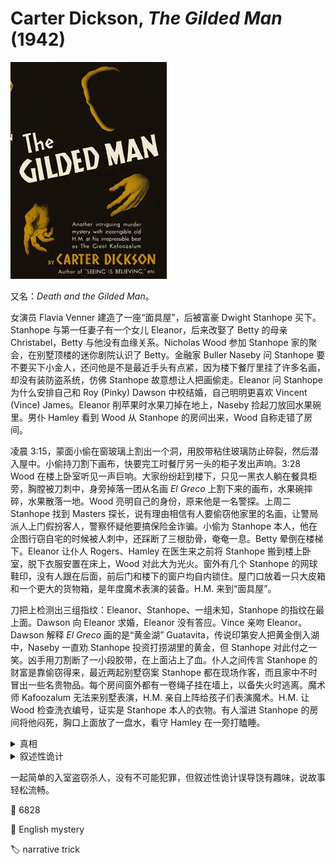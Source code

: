 # Carter Dickson, <i>The Gilded Man</i> (1942)

<img src=images/1942_cover.jpg width=250/>

又名：<i>Death and the Gilded Man</i>。

女演员 Flavia Venner 建造了一座“面具屋”，后被富豪 Dwight Stanhope 买下。Stanhope 与第一任妻子有一个女儿 Eleanor，后来改娶了 Betty 的母亲 Christabel，Betty 与他没有血缘关系。Nicholas Wood 参加 Stanhope 家的聚会，在别墅顶楼的迷你剧院认识了 Betty。金融家 Buller Naseby 问 Stanhope 要不要买下小金人，还问他是不是最近手头有点紧，因为楼下餐厅里挂了许多名画，却没有装防盗系统，仿佛 Stanhope 故意想让人把画偷走。Eleanor 问 Stanhope 为什么安排自己和 Roy (Pinky) Dawson 中校结婚，自己明明更喜欢 Vincent (Vince) James。Eleanor 削苹果时水果刀掉在地上，Naseby 捡起刀放回水果碗里。男仆 Hamley 看到 Wood 从 Stanhope 的房间出来，Wood 自称走错了房间。

凌晨 3:15，蒙面小偷在窗玻璃上割出一个洞，用胶带粘住玻璃防止碎裂，然后潜入屋中。小偷持刀割下画布，快要完工时餐厅另一头的柜子发出声响。3:28 Wood 在楼上卧室听见一声巨响。大家纷纷赶到楼下，只见一黑衣人躺在餐具柜旁，胸膛被刀刺中，身旁掉落一团从名画 <i>El Greco</i> 上割下来的画布，水果碗摔碎，水果散落一地。Wood 亮明自己的身份，原来他是一名警探。上周二 Stanhope 找到 Masters 探长，说有理由相信有人要偷窃他家里的名画，让警局派人上门假扮客人，警察怀疑他要搞保险金诈骗。小偷为 Stanhope 本人，他在企图行窃自宅的时候被人刺中，还踩断了三根肋骨，奄奄一息。Betty 晕倒在楼梯下。Eleanor 让仆人 Rogers、Hamley 在医生来之前将 Stanhope 搬到楼上卧室，脱下衣服安置在床上，Wood 对此大为光火。窗外有几个 Stanhope 的网球鞋印，没有人跟在后面，前后门和楼下的窗户均自内锁住。屋门口放着一只大皮箱和一个更大的货物箱，是年度魔术表演的装备。H.M. 来到“面具屋”。

刀把上检测出三组指纹：Eleanor、Stanhope、一组未知，Stanhope 的指纹在最上面。Dawson 向 Eleanor 求婚，Eleanor 没有答应。Vince 亲吻 Eleanor。Dawson 解释 <i>El Greco</i> 画的是“黄金湖” Guatavita，传说印第安人把黄金倒入湖中，Naseby 一直劝 Stanhope 投资打捞湖里的黄金，但 Stanhope 对此付之一笑。凶手用刀割断了一小段胶带，在上面沾上了血。仆人之间传言 Stanhope 的财富是靠偷窃得来，最近两起别墅窃案 Stanhope 都在现场作客，而且家中不时冒出一些名贵物品。每个房间窗外都有一卷绳子挂在墙上，以备失火时逃离。魔术师 Kafoozalum 无法来别墅表演，H.M. 亲自上阵给孩子们表演魔术。H.M. 让 Wood 检查洗衣编号，证实是 Stanhope 本人的衣物。有人溜进 Stanhope 的房间将他闷死，胸口上面放了一盘水，看守 Hamley 在一旁打瞌睡。

<details><summary>真相</summary>
Stanhope 被薄刃水果刀刺伤只会内出血，所以满身血迹是别人的血，他身上的衣服是别人的，而所有人当中只有 Vince 和他身材相仿。Vince 是职业小偷，骗取了 Eleanor 的感情，Stanhope 为了揭穿他的身份，故意把名画搬到没有警报装置的一楼，对外宣称手头很紧，引诱他下手。Vince 半夜 3:15 顺防火绳爬到外面，从窗户进屋冒充外贼行窃，被等待的 Stanhope 用水果刀刺中，伤口不深但血流不止。（伏线：窃贼戴着手套，如果 Stanhope 是窃贼，不会在餐厅各处找到他的指纹。）Vince 夺过刀子刺中 Stanhope 心脏，为了隐藏身上的血迹，被迫和 Stanhope 换装，让 Stanhope 穿上沾血的衣服，自己则穿上 Stanhope 的睡衣、睡袍、拖鞋。他割下几段胶带，把手帕粘在伤口上止血，在 3:28 推翻银器。（伏线：Vince 抬乒乓球台时脸色苍白，是因为触动伤口。）Vince 事后偷偷将睡袍和拖鞋放回 Stanhope 的盥洗室（伏线：Hamley 说睡衣白天消失，晚上出现，睡袍后来给了 H.M. 穿），留下了有刺痕的睡衣，洗衣编号证明是 Stanhope 的。Vince 闷死 Stanhope 后在他身上放一盘水，是为了确认他没有呼吸。
</details>

<details><summary>叙述性诡计</summary>
文中的“小偷”貌似是 Stanhope，其实是 Vincent。
</details>

一起简单的入室盗窃杀人，没有不可能犯罪，但叙述性诡计误导饶有趣味，说故事轻松流畅。

:link: 6828

:file_folder: English mystery

:label: narrative trick
